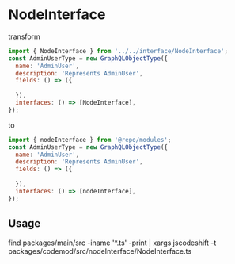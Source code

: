 # NodeInterface

transform 

```jsx
import { NodeInterface } from '../../interface/NodeInterface';
const AdminUserType = new GraphQLObjectType({
  name: 'AdminUser',
  description: 'Represents AdminUser',
  fields: () => ({
  
  }),
  interfaces: () => [NodeInterface],
});
```

to

```jsx
import { nodeInterface } from '@repo/modules';
const AdminUserType = new GraphQLObjectType({
  name: 'AdminUser',
  description: 'Represents AdminUser',
  fields: () => ({
  
  }),
  interfaces: () => [nodeInterface],
});
```
    
## Usage

find packages/main/src -iname '*.ts' -print | xargs jscodeshift -t packages/codemod/src/nodeInterface/NodeInterface.ts
